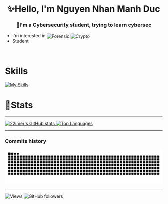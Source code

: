 <h1 style="text-align:center;">✨Hello, I'm Nguyen Nhan Manh Duc</h1>
<h3 style="text-align:center;">🎒I'm a Cybersecurity student, trying to learn cybersec</h3>

- I'm interested in <img src="https://img.shields.io/badge/Forensic-FFF00?style=flat" alt="Forensic" style="position:relative; top:2px">
  <img src="https://img.shields.io/badge/Crypto-FF0000?style=flat"   alt="Crypto"   style="position:relative; top:2px">
- Student

<br />

# Skills

[![My Skills](https://skillicons.dev/icons?i=python,cpp,bash&theme=dark)](https://skillicons.dev)

# 📝Stats
---
<p align="left">
  <a href="https://github.com/anuraghazra/github-readme-stats">
    <img
      height="170"
      src="https://github-readme-stats.vercel.app/api?username=22imer&show_icons=true&theme=radical"
      alt="22imer's GitHub stats"
    />
  </a>
  <a href="https://github.com/anuraghazra/github-readme-stats">
    <img
      height="170"
      src="https://github-readme-stats.vercel.app/api/top-langs/?username=22imer&theme=radical&layout=compact"
      alt="Top Languages"
    />
  </a>
</p>


---
### Commits history
<pictures>
  <source media="(prefers-color-scheme: dark)" srcset="https://raw.githubusercontent.com/22imer/22imer/output/github-contribution-grid-snake-dark.svg">
  <source media="(prefers-color-scheme: dark)" srcset="https://raw.githubusercontent.com/22imer/22imer/output/github-contribution-grid-snake.svg">
  <img alt="github contribution grid snake animation" src="https://raw.githubusercontent.com/22imer/22imer/output/github-contribution-grid-snake.svg">
</picture>

---

![Views](https://komarev.com/ghpvc/?username=22imer&color=069494&style=for-the-badge)
![GitHub followers](https://img.shields.io/github/followers/22imer?style=for-the-badge&color=white)

